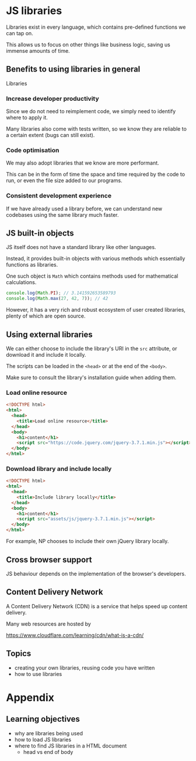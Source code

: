 # JS libraries

Libraries exist in every language, which contains pre-defined functions we can tap on.

This allows us to focus on other things like business logic, saving us immense amounts of time.

## Benefits to using libraries in general

Libraries

### Increase developer productivity

Since we do not need to reimplement code, we simply need to identify where to apply it.

Many libraries also come with tests written, so we know they are reliable to a certain extent (bugs can still exist).

### Code optimisation

We may also adopt libraries that we know are more performant.

This can be in the form of time the space and time required by the code to run, or even the file size added to our programs.

### Consistent development experience

If we have already used a library before, we can understand new codebases using the same library much faster.

## JS built-in objects

JS itself does not have a standard library like other languages.

Instead, it provides built-in objects with various methods which essentially functions as libraries.

One such object is `Math` which contains methods used for mathematical calculations.

```js
console.log(Math.PI); // 3.141592653589793
console.log(Math.max(27, 42, 7)); // 42
```

However, it has a very rich and robust ecosystem of user created libraries, plenty of which are open source.

## Using external libraries

We can either choose to include the library's URI in the `src` attribute, or download it and include it locally.

The scripts can be loaded in the `<head>` or at the end of the `<body>`.

Make sure to consult the library's installation guide when adding them.

### Load online resource

```html
<!DOCTYPE html>
<html>
  <head>
    <title>Load online resource</title>
  </head>
  <body>
    <h1>content</h1>
    <script src="https://code.jquery.com/jquery-3.7.1.min.js"></script>
  </body>
</html>
```

### Download library and include locally

```html
<!DOCTYPE html>
<html>
  <head>
    <title>Include library locally</title>
  </head>
  <body>
    <h1>content</h1>
    <script src="assets/js/jquery-3.7.1.min.js"></script>
  </body>
</html>
```

For example, NP chooses to include their own jQuery library locally.

## Cross browser support

JS behaviour depends on the implementation of the browser's developers.

## Content Delivery Network

A Content Delivery Network (CDN) is a service that helps speed up content delivery.

Many web resources are hosted by

https://www.cloudflare.com/learning/cdn/what-is-a-cdn/

## Topics

- creating your own libraries, reusing code you have written
- how to use libraries

# Appendix

## Learning objectives

- why are libraries being used
- how to load JS libraries
- where to find JS libraries in a HTML document
  - head vs end of body
